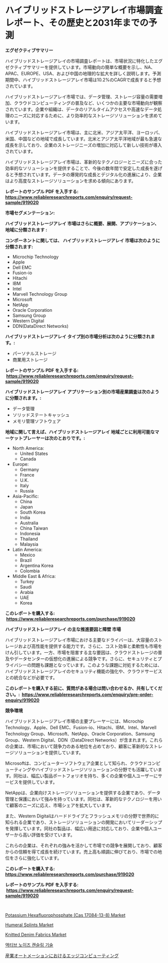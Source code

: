 <p><h1>ハイブリッドストレージアレイ市場調査レポート、その歴史と2031年までの予測</h1></p><p><strong>エグゼクティブサマリー</strong></p>
<p><p>ハイブリッドストレージアレイの市場調査レポートは、市場状況に特化したエグゼクティブサマリーを提供しています。市場動向の簡単な概要を示し、NA、APAC、EUROPE、USA、および中国の地理的な拡大を詳しく説明します。予測期間中、ハイブリッドストレージアレイ市場は10.2%のCAGRで成長すると予想されています。</p><p>ハイブリッドストレージアレイ市場では、データ管理、ストレージ容量の需要増加、クラウドコンピューティングの普及など、いくつかの主要な市場動向が観察されています。企業や組織は、データのリアルタイムアクセスや高速なデータ処理のニーズに対応するために、より効率的なストレージソリューションを求めています。</p><p>ハイブリッドストレージアレイ市場は、主に北米、アジア太平洋、ヨーロッパ、米国、中国などの地域で成長しています。北米とアジア太平洋地域が最も急速な成長を示しており、企業のストレージニーズの増加に対応して新しい技術が導入されています。</p><p>ハイブリッドストレージアレイ市場は、革新的なテクノロジーとニーズに合った効率的なソリューションを提供することで、今後の数年間で安定した成長を遂げると予想されています。データの爆発的な成長とデジタル化の進展により、企業はより高度なストレージソリューションを求める傾向にあります。</p></p>
<p><strong>レポートのサンプル PDF を入手する: <a href="https://www.reliableresearchreports.com/enquiry/request-sample/919020">https://www.reliableresearchreports.com/enquiry/request-sample/919020</a></strong></p>
<p><strong>市場セグメンテーション:</strong></p>
<p><strong> ハイブリッドストレージアレイ 市場はさらに概要、展開、アプリケーション、地域に分類されます :</strong></p>
<p><strong>コンポーネントに関しては、 ハイブリッドストレージアレイ 市場は次のように分類されます: &nbsp;</strong></p>
<p><ul><li>Microchip Technology</li><li>Apple</li><li>Dell EMC</li><li>Fusion-io</li><li>Hitachi</li><li>IBM</li><li>Intel</li><li>Marvell Technology Group</li><li>Microsoft</li><li>NetApp</li><li>Oracle Corporation</li><li>Samsung Group</li><li>Western Digital</li><li>DDN(DataDirect Networks)</li></ul></p>
<p><strong> ハイブリッドストレージアレイ タイプ別の市場分析は次のように分類されます。:</strong></p>
<p><ul><li>パーソナルストレージ</li><li>商業用ストレージ</li></ul></p>
<p><strong>レポートのサンプル PDF を入手する: &nbsp;<a href="https://www.reliableresearchreports.com/enquiry/request-sample/919020">https://www.reliableresearchreports.com/enquiry/request-sample/919020</a></strong></p>
<p><strong> ハイブリッドストレージアレイ アプリケーション別の市場産業調査は次のように分類されます。:</strong></p>
<p><ul><li>データ管理</li><li>ソリッドステートキャッシュ</li><li>メモリ管理ソフトウェア</li></ul></p>
<p><strong>地域に関して言えば、ハイブリッドストレージアレイ 地域ごとに利用可能なマーケットプレーヤーは次のとおりです。:</strong></p>
<p><ul>
    <li>
        North America:
        <ul>
            <li>United States</li>
            <li>Canada</li>
        </ul>
    </li>
    <li>
        Europe:
        <ul>
            <li>Germany</li>
            <li>France</li>
            <li>U.K.</li>
            <li>Italy</li>
            <li>Russia</li>
        </ul>
    </li>
    <li>
        Asia-Pacific:
        <ul>
            <li>China</li>
            <li>Japan</li>
            <li>South Korea</li>
            <li>India</li>
            <li>Australia</li>
            <li>China Taiwan</li>
            <li>Indonesia</li>
            <li>Thailand</li>
            <li>Malaysia</li>
        </ul>
    </li>
    <li>
        Latin America:
        <ul>
            <li>Mexico</li>
            <li>Brazil</li>
            <li>Argentina Korea</li>
            <li>Colombia</li>
        </ul>
    </li>
    <li>
        Middle East & Africa:
        <ul>
            <li>Turkey</li>
            <li>Saudi</li>
            <li>Arabia</li>
            <li>UAE</li>
            <li>Korea</li>
        </ul>
    </li>
    </ul></p>
<p><strong>このレポートを購入する: &nbsp;<a href="https://www.reliableresearchreports.com/purchase/919020">https://www.reliableresearchreports.com/purchase/919020</a></strong></p>
<p><strong>ハイブリッドストレージアレイ の主な推進要因と障壁 市場</strong></p>
<p><p>ハイブリッドストレージアレイ市場における主要なドライバーは、大容量のストレージおよび高性能を提供する能力です。さらに、コスト効率と柔軟性も市場をけん引しています。一方、市場を阻害する主な要因は、クラウドストレージの普及やデータセンターの仮想化の進展による競争です。さらに、セキュリティとプライバシーの問題も課題となっています。このような課題に対処するためには、ハイブリッドストレージアレイのセキュリティ機能の強化や、クラウドサービスとの統合などが必要です。</p></p>
<p><strong>このレポートを購入する前に、質問がある場合は問い合わせるか、共有してください。:&nbsp; <a href="https://www.reliableresearchreports.com/enquiry/pre-order-enquiry/919020">https://www.reliableresearchreports.com/enquiry/pre-order-enquiry/919020</a></strong></p>
<p><strong>競争環境</strong></p>
<p><p>ハイブリッドストレージアレイ市場の主要プレーヤーには、Microchip Technology、Apple、Dell EMC、Fusion-io、Hitachi、IBM、Intel、Marvell Technology Group、Microsoft、NetApp、Oracle Corporation、Samsung Group、Western Digital、DDN（DataDirect Networks）が含まれます。これらの企業は、市場において競争力のある地位を占めており、顧客に革新的なストレージソリューションを提供しています。</p><p>Microsoftは、コンピューターソフトウェア企業として知られ、クラウドコンピューティングやハイブリッドストレージソリューションの分野でも活躍しています。同社は、幅広い製品ポートフォリオを持ち、多くの企業や個人ユーザーにサービスを提供しています。</p><p>NetAppは、企業向けストレージソリューションを提供する企業であり、データ管理と保護において強みを持っています。同社は、革新的なテクノロジーを用いて顧客のニーズに応え、市場シェアを拡大しています。</p><p>また、Western Digitalはハードドライブとフラッシュメモリの分野で世界的に知られる企業であり、ストレージソリューションの開発においてリーダーシップを発揮しています。同社の製品は、幅広い用途に対応しており、企業や個人ユーザーから高い評価を受けています。</p><p>これらの企業は、それぞれの強みを活かして市場での競争を展開しており、顧客からの信頼を得て成長を続けています。売上高も順調に伸びており、市場での地位をさらに強化しています。</p></p>
<p><strong>このレポートを購入する: &nbsp; <a href="https://www.reliableresearchreports.com/purchase/919020">https://www.reliableresearchreports.com/purchase/919020</a></strong></p>
<p><strong>レポートのサンプル PDF を入手する: &nbsp;<a href="https://www.reliableresearchreports.com/enquiry/request-sample/919020">https://www.reliableresearchreports.com/enquiry/request-sample/919020</a></strong><strong></strong></p>
<p>&nbsp;</p>
<p><p><a href="https://issuu.com/reportprime-2/docs/potassium-hexafluorophosphate-cas-17084-13-8-marke">Potassium Hexafluorophosphate (Cas 17084-13-8) Market</a></p><p><a href="https://issuu.com/reportprime-2/docs/humeral-splints-market-size-2030.pptx">Humeral Splints Market</a></p><p><a href="https://github.com/Paul14Anderson63/Market-Research-Report-List-3/blob/main/knitted-denim-fabrics-market.md">Knitted Denim Fabrics Market</a></p><p><a href="https://github.com/laholand/Market-Research-Report-List-2/blob/main/9185188182735.md">액티브 노이즈 캔슬링 기술</a></p><p><a href="https://github.com/lababdou/Market-Research-Report-List-2/blob/main/1789612182736.md">産業オートメーションにおけるエッジコンピューティング</a></p></p>